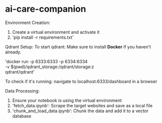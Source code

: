 # ai-care-companion

Environment Creation:
1. Create a virtual environment and activate it
1. 'pip install -r requirements.txt'

Qdrant Setup:
To start qdrant:
Make sure to install **Docker** if you haven't already.

'docker run -p 6333:6333 -p 6334:6334 \
    -v $(pwd)/qdrant_storage:/qdrant/storage:z \
    qdrant/qdrant'

To check if it's running:
navigate to localhost:6333/dashboard in a browser

Data Processing:
1. Ensure your notebook is using the virtual environment
1. 'fetch_data.ipynb': Scrape the target websites and save as a local file
1. 'chunk_and_load_data.ipynb': Chunk the data and add it to a vector database